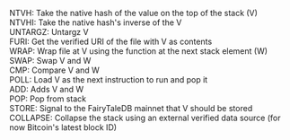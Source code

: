 NTVH: Take the native hash of the value on the top of the stack (V)\
NTVHI: Take the native hash's inverse of the V\
UNTARGZ: Untargz V\
FURI: Get the verified URI of the file with V as contents\
WRAP: Wrap file at V using the function at the next stack element (W)\
SWAP: Swap V and W\
CMP: Compare V and W\
POLL: Load V as the next instruction to run and pop it\
ADD: Adds V and W\
POP: Pop from stack\
STORE: Signal to the FairyTaleDB mainnet that V should be stored\
COLLAPSE: Collapse the stack using an external verified data source (for now Bitcoin's latest block ID)
